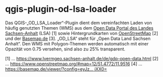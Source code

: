 # qgis-plugin-od-lsa-loader

Das QGIS-„OD_LSA_Loader“-Plugin dient dem vereinfachten Laden von häufig genutzten Themen (WMS) aus dem [Open Data Portal des Landes Sachsen-Anhalt](https://www.lvermgeo.sachsen-anhalt.de/de/gdp-open-data.html) (LSA) [1] sowie Hintergrundkarten von [OpenStreetMap](https://www.openstreetmap.org/#map=12/51.4772/11.9516) [2] und der [Basemap.de](https://basemap.de/viewer/?config=eyJzdHlsZUlEIjowLCJleHRlcm5hbFN0eWxlVVJMIjoiIiwiem9vbSI6MTEuNzIsImxvbiI6MTEuOTU3OSwibGF0Ijo1MS40NzU4LCJwaXRjaCI6MCwiYmVhcmluZyI6MCwic2F0dXJhdGlvbiI6MCwiYnJpZ2h0bmVzcyI6MCwiY2hhbmdlZExheWVycyI6W10sImNoYW5nZWRTdWJHcm91cHMiOltdLCJoaWRkZW5TdWJHcm91cHMiOltdLCJoaWRkZW5MYXllcnMiOls5MSw5NCw0NjMsNDY1LDQ2OSw0OTMsNDk4LDEzNCwzNjQsMzQyLDMzMiwzMzMsMzM0LDUxMSw0NDYsMTY2LDE3MSwxNzYsMzgxLDQzOCw0MzldLCJoaWRkZW5Db250cm9scyI6WyJ6b29tbGV2ZWwiXX0=) [3]. „OD_LSA“ steht für „Open Data Land Sachsen Anhalt“. Den WMS mit Polygon-Themen werden automatisch mit einer Opazität von 0.75 versehen, sind also zu 25% transparent. 

[1] … https://www.lvermgeo.sachsen-anhalt.de/de/gdp-open-data.html
[2] … https://www.openstreetmap.org/#map=12/51.4772/11.9516
[4] … [https://basemap.de/viewer/?config=eyJz… iXX0=](https://basemap.de/viewer/?config=eyJzdHlsZUlEIjowLCJleHRlcm5hbFN0eWxlVVJMIjoiIiwiem9vbSI6MTEuNzIsImxvbiI6MTEuOTU3OSwibGF0Ijo1MS40NzU4LCJwaXRjaCI6MCwiYmVhcmluZyI6MCwic2F0dXJhdGlvbiI6MCwiYnJpZ2h0bmVzcyI6MCwiY2hhbmdlZExheWVycyI6W10sImNoYW5nZWRTdWJHcm91cHMiOltdLCJoaWRkZW5TdWJHcm91cHMiOltdLCJoaWRkZW5MYXllcnMiOls5MSw5NCw0NjMsNDY1LDQ2OSw0OTMsNDk4LDEzNCwzNjQsMzQyLDMzMiwzMzMsMzM0LDUxMSw0NDYsMTY2LDE3MSwxNzYsMzgxLDQzOCw0MzldLCJoaWRkZW5Db250cm9scyI6WyJ6b29tbGV2ZWwiXX0=)
